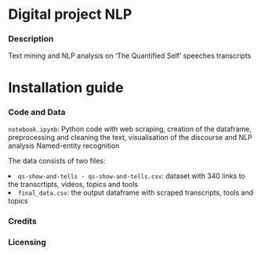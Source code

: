 # Digital project NLP
### Description
Text mining and NLP analysis on ‘The Quantified Self’ speeches transcripts

# Installation guide
### Code and Data
<code>notebook.ipynb</code>: Python code with web scraping,  creation of the dataframe, preprocessing and cleaning the text, visualisation of the discourse and NLP analysis Named-entity recognition

The data consists of two files:
<li><code>qs-show-and-tells - qs-show-and-tells.csv</code>: dataset with 340 links to the transcrtipts, videos, topics and tools
  
<li><code>final_data.csv</code>: the output dataframe with scraped transcripts, tools and topics

### Credits

### Licensing
